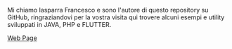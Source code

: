Mi chiamo Iasparra Francesco e sono l'autore di questo repository su GitHub, ringraziandovi per la vostra visita qui trovere alcuni esempi e utility sviluppati in JAVA, PHP e FLUTTER. 

[Web Page](https://ifrenk-it.github.io/ifrenk-it/)
